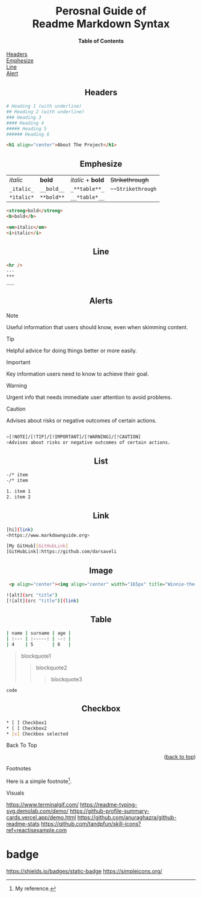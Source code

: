 <h1 align="center">Perosnal Guide of <br> Readme Markdown Syntax  </h1>
<h4 name="readme-top" align="center">Table of Contents</h4>
<a href="#headers">Headers</a> <br>
<a href="#emphesize">Emphesize</a> <br>
<a href="#line">Line</a> <br>
<a href="#alert">Alert</a> <br>

<h2 align="center" name="headers">Headers</h2>

```sh
# Heading 1 (with underline)
## Heading 2 (with underline)
### Heading 3
#### Heading 4
##### Heading 5
###### Heading 6
```



```html
<h1 align="center">About The Project</h1>
```

<h2 align="center" name="emphesize">Emphesize</h2>

|            |           |                     |                 |
| ---------- | ------    | ------------------- |-----------------|
| _italic_   | __bold__  | _italic_ + __bold__ |~~Strikethrough~~|
| `_italic_` | `__bold__`| `_**table**_`       |`~~Strikethrough`|
| `*italic*` | `**bold**`|`__*table*__`        |                 |


```html
<strong>bold</strong>
<b>bold</b>

<em>italic</em>
<i>italic</i>
```

<h2 align="center" name="line">Line</h2>

```html
<hr />
---
***
___
```


<h2 align="center" name="alert">Alerts</h2>

> [!NOTE]
> Useful information that users should know, even when skimming content.

> [!TIP]
> Helpful advice for doing things better or more easily.

> [!IMPORTANT]
> Key information users need to know to achieve their goal.

> [!WARNING]
> Urgent info that needs immediate user attention to avoid problems.

> [!CAUTION]
> Advises about risks or negative outcomes of certain actions.

```sh

>[!NOTE]/[!TIP]/[!IMPORTANT]/[!WARNING]/[!CAUTION]
>Advises about risks or negative outcomes of certain actions.

```

<h2 align="center" name="list">List</h2>

```html
-/* item
-/* item

1. item 1
2. item 2 
```

<h2 align="center" name="list">Link</h2>

```sh
[hi](link)
<https://www.markdownguide.org>
```

```sh
[My GitHub][GitHubLink]
[GitHubLink]:https://github.com/darsaveli
```


<h2 align="center" name="image">Image</h2>

```html
 <p align="center"><img align="center" width="165px" title="Winnie-the-Pooh" src="https://github.com/darsaveli/Mariam/blob/main/1479814528_webarebears.gif"></p>
```


```sh
![alt](src "title")
[![alt](src "title")](link)
```

<h2 align="center" name="image">Table</h2>

```sh
| name | surname | age |
| :--- | :-----: | --: |
| 4    | 5       | 6   |
```


> blockquote1
>
> > blockquote2
> >
> > > blockquote3

`code`
<h2 align="center" name="checkbox">Checkbox</h2>

```sh
* [ ] Checkbox1
* [ ] Checkbox2
* [x] Checkbox selected
```






Back To Top


<p align="right">(<a href="#readme-top">back to top</a>)</p>

Footnotes

Here is a simple footnote[^1].
[^1]: My reference.

Visuals

https://www.terminalgif.com/
https://readme-typing-svg.demolab.com/demo/
https://github-profile-summary-cards.vercel.app/demo.html
https://github.com/anuraghazra/github-readme-stats
https://github.com/tandpfun/skill-icons?ref=reactjsexample.com

# badge

https://shields.io/badges/static-badge
https://simpleicons.org/
